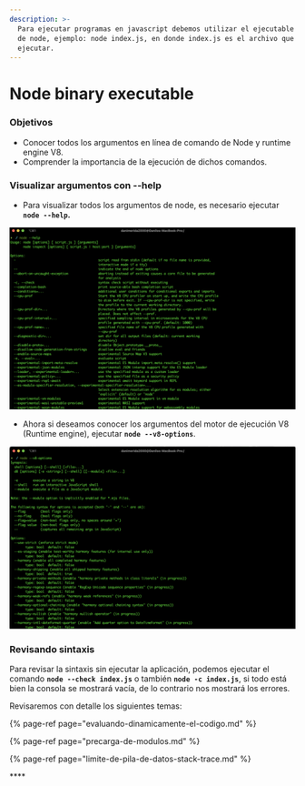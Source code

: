 ```yaml
---
description: >-
  Para ejecutar programas en javascript debemos utilizar el ejecutable binario
  de node, ejemplo: node index.js, en donde index.js es el archivo que deseamos
  ejecutar.
---
```


# Node binary executable

### Objetivos

* Conocer todos los argumentos en línea de comando de Node y runtime engine V8.
* Comprender la importancia de la ejecución de dichos comandos.



### Visualizar argumentos con --help

* Para visualizar todos los argumentos de node, es necesario ejecutar **`node --help`.**

![](../../.gitbook/assets/image%20%281%29.png)

* Ahora si deseamos conocer los argumentos del motor de ejecución V8 \(Runtime engine\), ejecutar **`node --v8-options`**.

![](../../.gitbook/assets/image%20%282%29.png)

### Revisando sintaxis

Para revisar la sintaxis sin ejecutar la aplicación, podemos ejecutar el comando **`node --check index.js`** o también **`node -c index.js`**, si todo está bien la consola se mostrará vacía, de lo contrario nos mostrará los errores.

Revisaremos con detalle los siguientes temas:

{% page-ref page="evaluando-dinamicamente-el-codigo.md" %}

{% page-ref page="precarga-de-modulos.md" %}

{% page-ref page="limite-de-pila-de-datos-stack-trace.md" %}





\*\*\*\*



